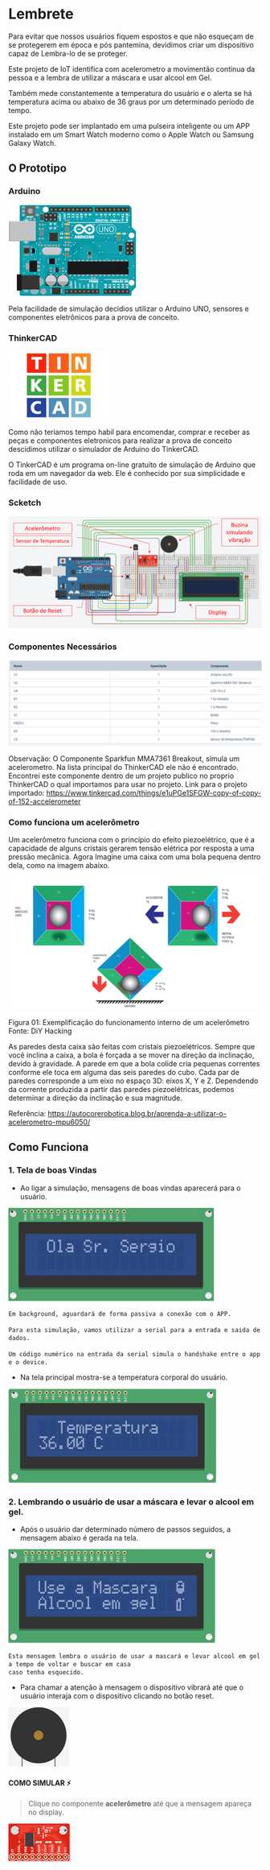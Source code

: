 # Lembrete

Para evitar que nossos usuários fiquem espostos e que não esqueçam de se protegerem em época e pós pantemina, devidimos criar um dispositivo capaz de Lembra-lo de se proteger.  

Este projeto de IoT identifica com acelerometro a movimentão continua da pessoa e a lembra de utilizar a máscara e usar alcool em Gel.

Também mede constantemente a temperatura do usuário e o alerta se há temperatura acima ou abaixo de 36 graus por um determinado período de tempo.

Este projeto pode ser implantado em uma pulseira inteligente ou um APP instalado em um Smart Watch moderno como o Apple Watch ou Samsung Galaxy Watch.  

## O Prototipo 

### Arduino

<img src="https://github.com/alecatuae/poeaMascara/blob/master/img/arduino-UNO.png">

Pela facilidade de simulação decidios utilizar o Arduino UNO, sensores e componentes eletrônicos para a prova de conceito. 

### ThinkerCAD

<img src="https://github.com/alecatuae/poeaMascara/blob/master/img/TinkerCAD.jpg" width="200">

Como não teriamos tempo habil para encomendar, comprar e receber as peças e componentes eletronicos para realizar a prova de conceito descidimos utilizar o simulador de Arduino do TinkerCAD.

O TinkerCAD é um programa on-line gratuito de simulação de Arduino que roda em um navegador da web.
Ele é conhecido por sua simplicidade e facilidade de uso.


### Scketch

<img src="https://github.com/alecatuae/poeaMascara/blob/master/img/Desenhoinformativo.PNG">



### Componentes Necessários

<img src="https://github.com/alecatuae/poeaMascara/blob/master/img/componentes.PNG">

Observação: O Componente Sparkfun MMA7361 Breakout, simula um acelerometro. Na lista principal do ThinkerCAD ele não é encontrado. Encontrei este componente dentro de um projeto publico no proprio ThinkerCAD o qual importamos para usar no projeto. Link para o projeto importado: https://www.tinkercad.com/things/e1uPGe1SFGW-copy-of-copy-of-152-accelerometer

### Como funciona um acelerômetro
Um acelerômetro funciona com o princípio do efeito piezoelétrico, que é a capacidade de alguns cristais gerarem tensão elétrica por resposta a uma pressão mecânica. Agora Imagine uma caixa com uma bola pequena dentro dela, como na imagem abaixo.

![Imagem](https://github.com/alecatuae/poeaMascara/blob/master/img/exemplo_func_acelerometro.png)

Figura 01: Exemplificação do funcionamento interno de um acelerômetro
Fonte: DiY Hacking

As paredes desta caixa são feitas com cristais piezoelétricos. Sempre que você inclina a caixa, a bola é forçada a se mover na direção da inclinação, devido à gravidade. A parede em que a bola colide cria pequenas correntes conforme ele toca em alguma das seis paredes do cubo. Cada par de paredes corresponde a um eixo no espaço 3D: eixos X, Y e Z. Dependendo da corrente produzida a partir das paredes piezoelétricas, podemos determinar a direção da inclinação e sua magnitude.

Referência: https://autocorerobotica.blog.br/aprenda-a-utilizar-o-acelerometro-mpu6050/

## Como Funciona

### 1. Tela de boas Vindas

- Ao ligar a simulação, mensagens de boas vindas aparecerá para o usuário.

<img src="https://github.com/alecatuae/poeaMascara/blob/master/img/ola.png">

    Em background, aguardará de forma passiva a conexão com o APP. 

    Para esta simulação, vamos utilizar a serial para a entrada e saida de dados.

    Um código numérico na entrada da serial simula o handshake entre o app e o device.



- Na tela principal mostra-se a temperatura corporal do usuário.

<img src="https://github.com/alecatuae/poeaMascara/blob/master/img/temperatura.PNG">


### 2. Lembrando o usuário de usar a máscara e levar o alcool em gel.

- Após o usuário dar determinado número de passos seguidos, a mensagem abaixo é gerada na tela.

<img src="https://github.com/alecatuae/poeaMascara/blob/master/img/useamascara.PNG">

    Esta mensagem lembra o usuário de usar a mascará e levar alcool em gel a tempo de voltar e buscar em casa 
    caso tenha esquecido.

- Para chamar a atenção à mensagem o dispositivo vibrará até que o usuário interaja com o dispositivo clicando no botão reset.

<img src="https://github.com/alecatuae/poeaMascara/blob/master/img/vibrar.PNG">

#### COMO SIMULAR :zap: 

   > Clique no componente **acelerômetro** até que a mensagem apareça no display.

<img src="https://github.com/alecatuae/poeaMascara/blob/master/img/sensorAcelerometro.PNG">      